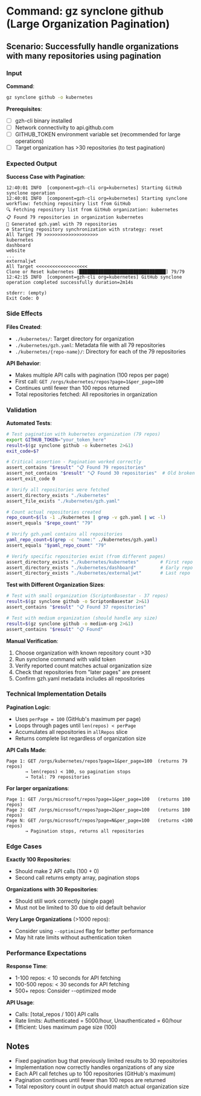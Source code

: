 # Command: gz synclone github (Large Organization Pagination)

## Scenario: Successfully handle organizations with many repositories using pagination

### Input

**Command**:

```bash
gz synclone github -o kubernetes
```

**Prerequisites**:

- [ ] gzh-cli binary installed
- [ ] Network connectivity to api.github.com
- [ ] GITHUB_TOKEN environment variable set (recommended for large operations)
- [ ] Target organization has >30 repositories (to test pagination)

### Expected Output

**Success Case with Pagination**:

```
12:40:01 INFO  [component=gzh-cli org=kubernetes] Starting GitHub synclone operation
12:40:01 INFO  [component=gzh-cli org=kubernetes] Starting synclone workflow: fetching repository list from GitHub
🔍 Fetching repository list from GitHub organization: kubernetes
📋 Found 79 repositories in organization kubernetes
📝 Generated gzh.yaml with 79 repositories
⚙️ Starting repository synchronization with strategy: reset
All Target 79 >>>>>>>>>>>>>>>>>>>>
kubernetes
dashboard
website
...
externaljwt
All Target <<<<<<<<<<<<<<<<<<<
Clone or Reset kubernetes [████████████████████████████████] 79/79
12:42:15 INFO  [component=gzh-cli org=kubernetes] GitHub synclone operation completed successfully duration=2m14s

stderr: (empty)
Exit Code: 0
```

### Side Effects

**Files Created**:

- `./kubernetes/`: Target directory for organization
- `./kubernetes/gzh.yaml`: Metadata file with all 79 repositories
- `./kubernetes/{repo-name}/`: Directory for each of the 79 repositories

**API Behavior**:

- Makes multiple API calls with pagination (100 repos per page)
- First call: `GET /orgs/kubernetes/repos?page=1&per_page=100`
- Continues until fewer than 100 repos returned
- Total repositories fetched: All repositories in organization

### Validation

**Automated Tests**:

```bash
# Test pagination with kubernetes organization (79 repos)
export GITHUB_TOKEN="your_token_here"
result=$(gz synclone github -o kubernetes 2>&1)
exit_code=$?

# Critical assertion - Pagination worked correctly
assert_contains "$result" "📋 Found 79 repositories"
assert_not_contains "$result" "📋 Found 30 repositories"  # Old broken behavior
assert_exit_code 0

# Verify all repositories were fetched
assert_directory_exists "./kubernetes"
assert_file_exists "./kubernetes/gzh.yaml"

# Count actual repositories created
repo_count=$(ls -1 ./kubernetes | grep -v gzh.yaml | wc -l)
assert_equals "$repo_count" "79"

# Verify gzh.yaml contains all repositories
yaml_repo_count=$(grep -c "name:" ./kubernetes/gzh.yaml)
assert_equals "$yaml_repo_count" "79"

# Verify specific repositories exist (from different pages)
assert_directory_exists "./kubernetes/kubernetes"        # First repo
assert_directory_exists "./kubernetes/dashboard"         # Early repo
assert_directory_exists "./kubernetes/externaljwt"       # Last repo
```

**Test with Different Organization Sizes**:

```bash
# Test with small organization (ScriptonBasestar - 37 repos)
result=$(gz synclone github -o ScriptonBasestar 2>&1)
assert_contains "$result" "📋 Found 37 repositories"

# Test with medium organization (should handle any size)
result=$(gz synclone github -o medium-org 2>&1)
assert_contains "$result" "📋 Found"
```

**Manual Verification**:

1. Choose organization with known repository count >30
1. Run synclone command with valid token
1. Verify reported count matches actual organization size
1. Check that repositories from "later pages" are present
1. Confirm gzh.yaml metadata includes all repositories

### Technical Implementation Details

**Pagination Logic**:

- Uses `perPage = 100` (GitHub's maximum per page)
- Loops through pages until `len(repos) < perPage`
- Accumulates all repositories in `allRepos` slice
- Returns complete list regardless of organization size

**API Calls Made**:

```
Page 1: GET /orgs/kubernetes/repos?page=1&per_page=100  (returns 79 repos)
       → len(repos) < 100, so pagination stops
       → Total: 79 repositories
```

**For larger organizations**:

```
Page 1: GET /orgs/microsoft/repos?page=1&per_page=100   (returns 100 repos)
Page 2: GET /orgs/microsoft/repos?page=2&per_page=100   (returns 100 repos)
Page N: GET /orgs/microsoft/repos?page=N&per_page=100   (returns <100 repos)
       → Pagination stops, returns all repositories
```

### Edge Cases

**Exactly 100 Repositories**:

- Should make 2 API calls (100 + 0)
- Second call returns empty array, pagination stops

**Organizations with 30 Repositories**:

- Should still work correctly (single page)
- Must not be limited to 30 due to old default behavior

**Very Large Organizations** (>1000 repos):

- Consider using `--optimized` flag for better performance
- May hit rate limits without authentication token

### Performance Expectations

**Response Time**:

- 1-100 repos: < 10 seconds for API fetching
- 100-500 repos: < 30 seconds for API fetching
- 500+ repos: Consider --optimized mode

**API Usage**:

- Calls: ⌈total_repos / 100⌉ API calls
- Rate limits: Authenticated = 5000/hour, Unauthenticated = 60/hour
- Efficient: Uses maximum page size (100)

## Notes

- Fixed pagination bug that previously limited results to 30 repositories
- Implementation now correctly handles organizations of any size
- Each API call fetches up to 100 repositories (GitHub's maximum)
- Pagination continues until fewer than 100 repos are returned
- Total repository count in output should match actual organization size
